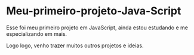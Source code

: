 # Meu-primeiro-projeto-Java-Script

Esse foi meu primeiro projeto em JavaScript, ainda estou estudando e me especializando em mais. 

Logo logo, venho trazer muitos outros projetos e ideias. 
